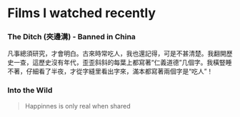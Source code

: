 # Films I watched recently

### The Ditch \(夾邊溝\) - Banned in China

凡事總須研究，才會明白。古來時常吃人，我也還記得，可是不甚清楚。我翻開歷史一查，這歷史沒有年代，歪歪斜斜的每葉上都寫著“仁義道德”几個字。我橫豎睡不著，仔細看了半夜，才從字縫里看出字來，滿本都寫著兩個字是“吃人”！

### Into the Wild

> Happinnes is only real when shared

